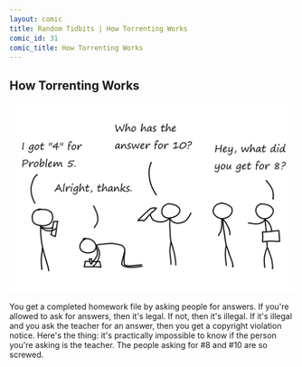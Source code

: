 ```yaml
---
layout: comic
title: Random Tidbits | How Torrenting Works
comic_id: 31
comic_title: How Torrenting Works
---
```


## How Torrenting Works

<img id="img31" src="/assets/images/31.png">

You get a completed homework file by asking people for answers. If you're allowed to ask for answers, then it's legal. If not, then it's illegal. If it's illegal and you ask the teacher for an answer, then you get a copyright violation notice. Here's the thing: it's practically impossible to know if the person you're asking is the teacher. The people asking for #8 and #10 are so screwed.
